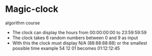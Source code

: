 # Magic-clock
algorithm course

- The clock can display the hours from 00:00:00:00 to 23:59:59:59
- The clock takes 6 random numbers between 0 and 9 as input
- With this the clock must display N/A (88:88:88:88) or the smallest possible time
example 54 12 01 becomes 01:12:12:45
